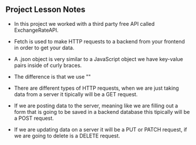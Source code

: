## Project Lesson Notes

- In this project we worked with a third party free API called ExchangeRateAPI.

- Fetch is used to make HTTP requests to a backend from your frontend in order to get your data.

- A .json object is very similar to a JavaScript object we have key-value pairs inside of curly braces.

- The difference is that we use ""

- There are different types of HTTP requests, when we are just taking data from a server it tipically will be a GET request.

- If we are posting data to the server, meaning like we are filling out a form that is going to be saved in a backend database this tipically will be a POST request.

- If we are updating data on a server it will be a PUT or PATCH request, if we are going to delete is a DELETE request.